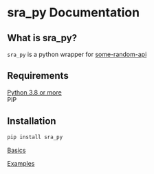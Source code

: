 # sra_py Documentation

## What is sra_py?
``sra_py`` is a python wrapper for [some-random-api](https://some-random-api.ml)  

## Requirements
[Python 3.8 or more](https://python.org)  
PIP  

## Installation

```cmd
pip install sra_py
```

[Basics](https://github.com/Atidipt123/sra_py/blob/main/docs/basics.md)  
  
[Examples](https://github.com/Atidipt123/sra_py/blob/main/examples)  